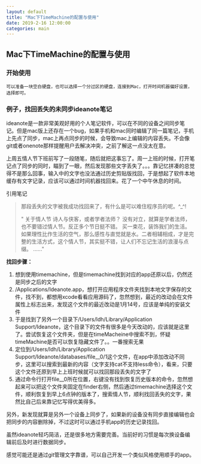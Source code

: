 ```yaml
---
layout: default
title: "Mac下TimeMachine的配置与使用"
date: 2019-2-16 12:00:00
categories: main
---
```



## Mac下TimeMachine的配置与使用

### 开始使用

`可以准备一块空白硬盘，也可以选择一个分过区的硬盘，连接到Mac，打开时间机器偏好设置，选择即可。`

### 例子，找回丢失的未同步ideanote笔记

ideanote是一款非常美观好用的个人笔记软件，可以在不同的设备之间同步笔记。但是mac版上还存在一个bug，如果手机和mac同时编辑了同一篇笔记，手机上先点了同步，mac上再点同步的时候，会导致mac上编辑的内容丢失。不会像git或者onenote那样提醒用户去解决冲突，之前了解这一点没太在意。

上周五情人节下班前写了一段随笔，随后就把这事忘了。周一上班的时候，打开笔记点了同步的同时，瞄到了一眼，然后发现那些文字丢失了。。。靠记忆拼凑的总觉得不是那么回事，输入中的文字也没法通过历史剪贴版找回，于是想起了软件本地缓存有文字记录，应该可以通过时间机器找回来。花了一个中午休息的时间。

引用笔记

>那段丢失的文字被我成功找回来了，有什么是可以难住程序员的呢。^_^!
>
>"
>关于情人节
>诗人与侠客，或者学者法师？
>没有对立，就算是学者法师，也不要错过情人节。反正多个节日挺不错。
>买一束花，装饰我们的生活。
>如果理性比作生活的空气，那么感性与直觉就是水。二者相辅相成，才是完整的生活方式，这个情人节，其实挺不错，让人们不忘记生活的浪漫与点缀。
>…..."



**找回步骤：**

1. 想到使用timemachine，但是timemachine找到对应的app还原以后，仍然还是同步之后的文字
2. /Applications/Ideanote.app，想打开应用程序文件夹找到本地文字保存的文件，找不到，都想用xcode看看应用源码了，忽然想到，最近的改动会在文件属性上标志出来，发现这个文件的最近改动是1月14号，应该是单纯的安装文件
3. 于是找到了另外一个目录下/Users/ldh/Library/Application Support/Ideanote，这个目录下的文件有很多是今天改动的，应该就是这里了。尝试恢复这个文件夹，但是在timeMacheine中搜索不到，怀疑timeMachine是否可以恢复隐藏文件了。。一番搜索无果
4. 定位到/Users/ldh/Library/Application Support/Ideanote/databases/file__0/1这个文件，在app中添加改动不同步，这里可以搜索到最新的内容（文字支持cat不支持less命令），看来，只要这个文件还原到早上上班时候就可以找回那段丢失的文字了
5. 通过命令行打开file__0所在位置，右键没有找到恢复历史版本的命令，忽然想起来可以把这个文件夹固定在finder右侧，然后通过timemachine选择这个文件，顺利恢复到早上6点钟的版本了，搜索情人节，顺利找回丢失的文字，果然比自己后来靠记忆写得优美得多。

另外，新发现就算是另外一个设备上同步了，如果新的设备没有同步直接编辑也会把同步的内容删除掉，不过这时可以通过手机app的历史记录找回。

虽然ideanote轻巧简洁，还是很多地方需要完善。当前好的习惯是每次换设备编辑前后及时进行数据同步。

感觉可能还是通过git管理文字靠谱，可以自己开发一个类似风格使用顺手的app。


